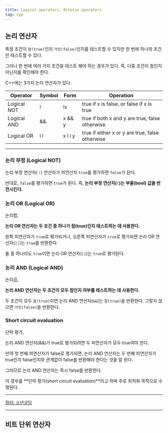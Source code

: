 ```yaml
---
title: Logical operators, Bitwise operators
tag: cpp
---
```




## 논리 연산자

특정 조건이 `참(true)`인지 `거짓(false)`인지를 테스트할 수 있지만 한 번에 하나의 조건만 테스트할 수 있다. 

그러나 한 번에 여러 가지 조건을 테스트 해야 하는 경우가 있다. 즉, 다중 조건이 참인지 아닌지를 확인해야 한다.

C++에는 3가지 논리 연산자가 있다.

| Operator    | Symbol | Form    | Operation                                       |
| ----------- | ------ | ------- | ----------------------------------------------- |
| Logical NOT | !      | !x      | true if x is false, or false if x is true       |
| Logical AND | &&     | x && y  | true if both x and y are true, false otherwise  |
| Logical OR  | l l    | x l l y | true if either x or y are true, false otherwise |

---

### 논리 부정 (Logical NOT)

논리 부정 연산자( `!`) 연산자가 피연산자 `true`를 평가하면 `false`가 된다. 

반대로, `false`를 평가하면 `true`가 된다. 즉, **논리 부정 연산자(`!`)는 부울(bool) 값을 반전시킨다.**



### 논리 OR (Logical OR)

논리합, 

**논리 OR 연산자는 두 조건 중 하나가 참(true)인지 테스트하는 데 사용한다.** 

왼쪽 피연산자가 `true`로 평가되거나, 오른쪽 피연산자가 `true`로 평가되면 논리 OR 연산자(`||`)는 `true`를 반환한다.

둘 중 하나라도 `true`이면 논리 OR 연산자(`||`)는 `true`로 평가된다.



### 논리 AND (Logical AND)

논리곱,

**논리 AND 연산자는 두 조건이 모두 참인지 여부를 테스트하는 데 사용한다.** 

두 조건이 모두 `참(true)`이면 논리 AND 연산자(`&&`)는 `참(true)`을 반환한다. 그렇지 않으면 `거짓(false)`을 반환한다.



### Short circuit evaluation

단락 평가, 

논리 AND 연산자(&&)가 true로 평가되려면 두 피연산자가 모두 true여야 한다. 

만약 첫 번째 피연산자가 false로 평가되면, 논리 AND 연산자는 두 번째 피연산자가 true인지 false인지와 관계없이 false를 반환해야 한다는 것을 알 된다. 

그러므로 논리 AND 연산자는 즉시 false를 반환한다. 

이 경우를 **단락 평가(short circuit evaluation)**라고 하며 주로 최적화 목적으로 수행된다.

---

[정리: 소년코딩](https://boycoding.tistory.com/162?category=1007523)

---

## 비트 단위 연산자

